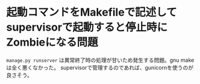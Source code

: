 # 起動コマンドをMakefileで記述してsupervisorで起動すると停止時にZombieになる問題

`manage.py runserver` は異常終了時の処理が甘いため発生する問題。gnu makeは全く悪くなかった。
supervisorで管理するのであれば、gunicornを使うのが良さそう。
